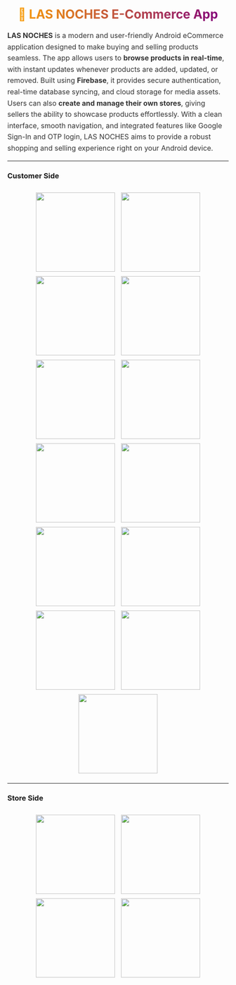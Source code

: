 <h1 align="center" style="background: linear-gradient(90deg, orange, purple); -webkit-background-clip: text; color: transparent;">
🛒 LAS NOCHES E-Commerce App
</h1>

<p align="left" style="font-size: 16px; line-height: 1.6; color: #333;">
<strong>LAS NOCHES</strong> is a modern and user-friendly Android eCommerce application designed to make buying and selling products seamless. The app allows users to <strong>browse products in real-time</strong>, with instant updates whenever products are added, updated, or removed. Built using <strong>Firebase</strong>, it provides secure authentication, real-time database syncing, and cloud storage for media assets. Users can also <strong>create and manage their own stores</strong>, giving sellers the ability to showcase products effortlessly. With a clean interface, smooth navigation, and integrated features like Google Sign-In and OTP login, LAS NOCHES aims to provide a robust shopping and selling experience right on your Android device.
</p>

---
<h3 align="left">Customer Side<h3/>

<p align="center">
  <img src="https://github.com/user-attachments/assets/c89be5ad-08d3-4c40-99d0-a8677f98dfa9" width="180" style="margin:5px;" />
  <img src="https://github.com/user-attachments/assets/19e08122-c7c8-4d8a-a075-6ea86bb4b115" width="180" style="margin:5px;" />
  <img src="https://github.com/user-attachments/assets/db098272-4067-49bb-82a9-cc6c67bb1e6c" width="180" style="margin:5px;" />
  <img src="https://github.com/user-attachments/assets/6f0bed58-74a3-42ba-89ba-08ae6e988f85" width="180" style="margin:5px;" />
  <img src="https://github.com/user-attachments/assets/416ec676-f714-4a03-842e-f6c4389f6d45" width="180" style="margin:5px;" />
  <img src="https://github.com/user-attachments/assets/52b22daa-ed57-43c6-8987-f2b20ea4a14d" width="180" style="margin:5px;" />
  <img src="https://github.com/user-attachments/assets/c93c1144-210d-4cba-b2cf-a09ebb73a755" width="180" style="margin:5px;" />
  <img src="https://github.com/user-attachments/assets/18baff88-d027-490c-a0f7-746fc3c1581c" width="180" style="margin:5px;" />
  <img src="https://github.com/user-attachments/assets/10f2f24d-77e0-4d63-a781-4af04aa433d0" width="180" style="margin:5px;" />
  <img src="https://github.com/user-attachments/assets/7be00e36-352c-48bb-a11a-9b0292ae45fc" width="180" style="margin:5px;" />
  <img src="https://github.com/user-attachments/assets/ece1d108-59a6-45ea-b49b-36cc5b471530" width="180" style="margin:5px;" />
  <img src="https://github.com/user-attachments/assets/617daea2-cae2-4467-b485-ea413d77a5e3" width="180" style="margin:5px;" />
  <img src="https://github.com/user-attachments/assets/f11aac9d-6764-4135-875e-664eac61700f" width="180" style="margin:5px;" />

</p>

---
<h3 align="left">Store Side<h3/>

<p align="center">
  <img src="https://github.com/user-attachments/assets/4d3add3e-2cb8-4d65-a9ce-4ea524d460cc" width="180" style="margin:5px;" />
  <img src="https://github.com/user-attachments/assets/0137df9b-74df-4f59-91ab-0f96abf5d838" width="180" style="margin:5px;" />
  <img src="https://github.com/user-attachments/assets/e537ee02-93ec-4465-88ca-10501584b26b" width="180" style="margin:5px;" />
  <img src="https://github.com/user-attachments/assets/73b4c6f1-b506-440b-ad37-5a4b096a5d70" width="180" style="margin:5px;" />
</p>
